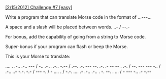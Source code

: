 [[2/15/2012] Challenge #7 [easy]](http://www.reddit.com/r/dailyprogrammer/comments/pr2xr/2152012_challenge_7_easy/)

Write a program that can translate Morse code in the format of ...---...

A space and a slash will be placed between words.   ..- / --.-

For bonus, add the capability of going from a string to Morse code.

Super-bonus if your program can flash or beep the Morse.

This is your Morse to translate:

.... . .-.. .-.. --- / -.. .- .. .-.. -.-- / .--. .-. --- --. .-. .- -- -- . .-. / --. --- --- -.. / .-.. ..- -.-. -.- / --- -. / - .... . / -.-. .... .- .-.. .-.. . -. --. . ... / - --- -.. .- -.--


